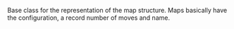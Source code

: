 Base class for the representation of the map structure. Maps basically have the configuration, a record number of moves and name.